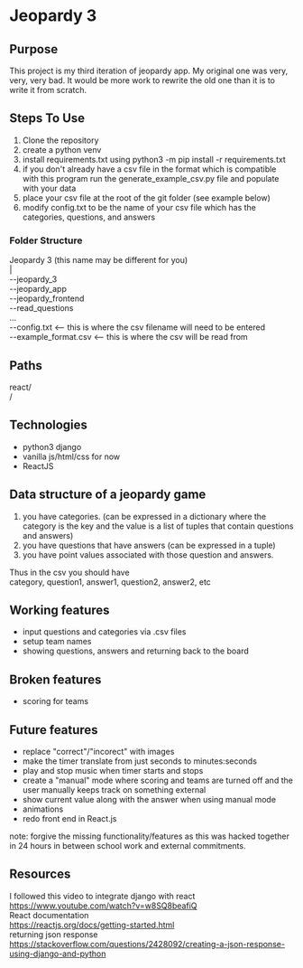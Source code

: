 # Jeopardy 3

## Purpose

This project is my third iteration of jeopardy app. My original one was
very, very, very bad. It would be more work to rewrite the old one than
it is to write it from scratch.

## Steps To Use

1. Clone the repository
2. create a python venv
3. install requirements.txt using python3 -m pip install -r requirements.txt
4. if you don't already have a csv file in the format which is compatible with this program run the generate_example_csv.py file and populate with your data
5. place your csv file at the root of the git folder (see example below)
6. modify config.txt to be the name of your csv file which has the categories, questions, and answers

### Folder Structure

Jeopardy 3 (this name may be different for you)  
|  
--jeopardy_3  
--jeopardy_app  
--jeopardy_frontend  
--read_questions  
...  
--config.txt <-- this is where the csv filename will need to be entered  
--example_format.csv <-- this is where the csv will be read from

## Paths

react/  
/

## Technologies

- python3 django
- vanilla js/html/css for now
- ReactJS

## Data structure of a jeopardy game

1. you have categories. (can be expressed in a dictionary where the category is the key and the value is a list of tuples that contain questions and answers)
2. you have questions that have answers (can be expressed in a tuple)
3. you have point values associated with those question and answers.

Thus in the csv you should have  
category, question1, answer1, question2, answer2, etc

## Working features

- input questions and categories via .csv files
- setup team names
- showing questions, answers and returning back to the board

## Broken features

- scoring for teams

## Future features

- replace "correct"/"incorect" with images
- make the timer translate from just seconds to minutes:seconds
- play and stop music when timer starts and stops
- create a "manual" mode where scoring and teams are turned off and the user manually keeps track on something external
- show current value along with the answer when using manual mode
- animations
- redo front end in React.js

note: forgive the missing functionality/features as this was hacked together  
in 24 hours in between school work and external commitments.

## Resources

I followed this video to integrate django with react  
<https://www.youtube.com/watch?v=w8SQ8beafiQ>  
React documentation  
<https://reactjs.org/docs/getting-started.html>  
returning json response  
<https://stackoverflow.com/questions/2428092/creating-a-json-response-using-django-and-python>

